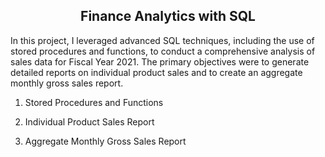 <p align="center">
<h2 align="center">Finance Analytics with SQL</h2>
</p>

In this project, I leveraged advanced SQL techniques, including the use of stored procedures and functions, to conduct a comprehensive analysis of sales data for Fiscal Year 2021. The primary objectives were to generate detailed reports on individual product sales and to create an aggregate monthly gross sales report.

1. Stored Procedures and Functions

2. Individual Product Sales Report

3. Aggregate Monthly Gross Sales Report
